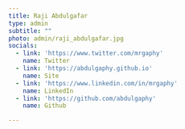 ```yaml
---
title: Raji Abdulgafar
type: admin
subtitle: ""
photo: admin/raji_abdulgafar.jpg
socials:
  - link: 'https://www.twitter.com/mrgaphy'
    name: Twitter
  - link: 'https://abdulgaphy.github.io'
    name: Site
  - link: 'https://www.linkedin.com/in/mrgaphy'
    name: LinkedIn
  - link: 'https://github.com/abdulgaphy'
    name: Github

---
```

